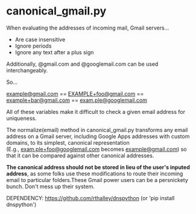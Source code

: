 canonical_gmail.py
===============

When evaluating the addresses of incoming mail, Gmail servers...
- Are case insensitive
- Ignore periods
- Ignore any text after a plus sign

Additionally, @gmail.com and @googlemail.com can be used interchangeably.

So...

example@gmail.com == EXAMPLE+foo@gmail.com == example+bar@gmail.com == exam.ple@googlemail.com

All of these variables make it difficult to check a given email address for uniqueness.

The normalize(email) method in canonical_gmail.py transforms any email address on a Gmail server, 
including Google Apps addresses with custom domains, to its simplest, canonical representation  
(E.g., exam.ple+foo@googlemail.com becomes example@gmail.com) so that it can be compared 
against other canonical addresses.

**The canonical address should not be stored in lieu of the user's inputed address**, as some
folks use these modifications to route their incoming email to particular folders.These Gmail 
power users can be a persnickety bunch. Don't mess up their system.

DEPENDENCY: https://github.com/rthalley/dnspython (or 'pip install dnspython')
